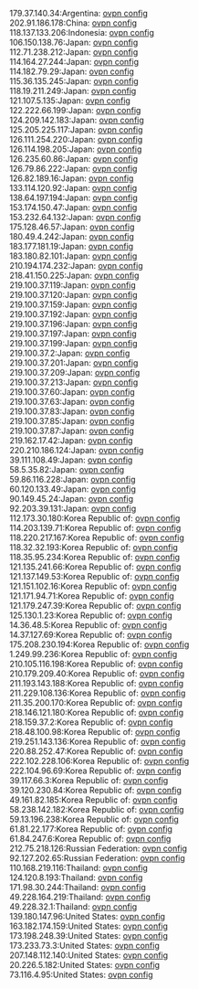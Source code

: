 179.37.140.34:Argentina: [ovpn config](vpn/179_37_140_34.ovpn)  
202.91.186.178:China: [ovpn config](vpn/202_91_186_178.ovpn)  
118.137.133.206:Indonesia: [ovpn config](vpn/118_137_133_206.ovpn)  
106.150.138.76:Japan: [ovpn config](vpn/106_150_138_76.ovpn)  
112.71.238.212:Japan: [ovpn config](vpn/112_71_238_212.ovpn)  
114.164.27.244:Japan: [ovpn config](vpn/114_164_27_244.ovpn)  
114.182.79.29:Japan: [ovpn config](vpn/114_182_79_29.ovpn)  
115.36.135.245:Japan: [ovpn config](vpn/115_36_135_245.ovpn)  
118.19.211.249:Japan: [ovpn config](vpn/118_19_211_249.ovpn)  
121.107.5.135:Japan: [ovpn config](vpn/121_107_5_135.ovpn)  
122.222.66.199:Japan: [ovpn config](vpn/122_222_66_199.ovpn)  
124.209.142.183:Japan: [ovpn config](vpn/124_209_142_183.ovpn)  
125.205.225.117:Japan: [ovpn config](vpn/125_205_225_117.ovpn)  
126.111.254.220:Japan: [ovpn config](vpn/126_111_254_220.ovpn)  
126.114.198.205:Japan: [ovpn config](vpn/126_114_198_205.ovpn)  
126.235.60.86:Japan: [ovpn config](vpn/126_235_60_86.ovpn)  
126.79.86.222:Japan: [ovpn config](vpn/126_79_86_222.ovpn)  
126.82.189.16:Japan: [ovpn config](vpn/126_82_189_16.ovpn)  
133.114.120.92:Japan: [ovpn config](vpn/133_114_120_92.ovpn)  
138.64.197.194:Japan: [ovpn config](vpn/138_64_197_194.ovpn)  
153.174.150.47:Japan: [ovpn config](vpn/153_174_150_47.ovpn)  
153.232.64.132:Japan: [ovpn config](vpn/153_232_64_132.ovpn)  
175.128.46.57:Japan: [ovpn config](vpn/175_128_46_57.ovpn)  
180.49.4.242:Japan: [ovpn config](vpn/180_49_4_242.ovpn)  
183.177.181.19:Japan: [ovpn config](vpn/183_177_181_19.ovpn)  
183.180.82.101:Japan: [ovpn config](vpn/183_180_82_101.ovpn)  
210.194.174.232:Japan: [ovpn config](vpn/210_194_174_232.ovpn)  
218.41.150.225:Japan: [ovpn config](vpn/218_41_150_225.ovpn)  
219.100.37.119:Japan: [ovpn config](vpn/219_100_37_119.ovpn)  
219.100.37.120:Japan: [ovpn config](vpn/219_100_37_120.ovpn)  
219.100.37.159:Japan: [ovpn config](vpn/219_100_37_159.ovpn)  
219.100.37.192:Japan: [ovpn config](vpn/219_100_37_192.ovpn)  
219.100.37.196:Japan: [ovpn config](vpn/219_100_37_196.ovpn)  
219.100.37.197:Japan: [ovpn config](vpn/219_100_37_197.ovpn)  
219.100.37.199:Japan: [ovpn config](vpn/219_100_37_199.ovpn)  
219.100.37.2:Japan: [ovpn config](vpn/219_100_37_2.ovpn)  
219.100.37.201:Japan: [ovpn config](vpn/219_100_37_201.ovpn)  
219.100.37.209:Japan: [ovpn config](vpn/219_100_37_209.ovpn)  
219.100.37.213:Japan: [ovpn config](vpn/219_100_37_213.ovpn)  
219.100.37.60:Japan: [ovpn config](vpn/219_100_37_60.ovpn)  
219.100.37.63:Japan: [ovpn config](vpn/219_100_37_63.ovpn)  
219.100.37.83:Japan: [ovpn config](vpn/219_100_37_83.ovpn)  
219.100.37.85:Japan: [ovpn config](vpn/219_100_37_85.ovpn)  
219.100.37.87:Japan: [ovpn config](vpn/219_100_37_87.ovpn)  
219.162.17.42:Japan: [ovpn config](vpn/219_162_17_42.ovpn)  
220.210.186.124:Japan: [ovpn config](vpn/220_210_186_124.ovpn)  
39.111.108.49:Japan: [ovpn config](vpn/39_111_108_49.ovpn)  
58.5.35.82:Japan: [ovpn config](vpn/58_5_35_82.ovpn)  
59.86.116.228:Japan: [ovpn config](vpn/59_86_116_228.ovpn)  
60.120.133.49:Japan: [ovpn config](vpn/60_120_133_49.ovpn)  
90.149.45.24:Japan: [ovpn config](vpn/90_149_45_24.ovpn)  
92.203.39.131:Japan: [ovpn config](vpn/92_203_39_131.ovpn)  
112.173.30.180:Korea Republic of: [ovpn config](vpn/112_173_30_180.ovpn)  
114.203.139.71:Korea Republic of: [ovpn config](vpn/114_203_139_71.ovpn)  
118.220.217.167:Korea Republic of: [ovpn config](vpn/118_220_217_167.ovpn)  
118.32.32.193:Korea Republic of: [ovpn config](vpn/118_32_32_193.ovpn)  
118.35.95.234:Korea Republic of: [ovpn config](vpn/118_35_95_234.ovpn)  
121.135.241.66:Korea Republic of: [ovpn config](vpn/121_135_241_66.ovpn)  
121.137.149.53:Korea Republic of: [ovpn config](vpn/121_137_149_53.ovpn)  
121.151.102.16:Korea Republic of: [ovpn config](vpn/121_151_102_16.ovpn)  
121.171.94.71:Korea Republic of: [ovpn config](vpn/121_171_94_71.ovpn)  
121.179.247.39:Korea Republic of: [ovpn config](vpn/121_179_247_39.ovpn)  
125.130.1.23:Korea Republic of: [ovpn config](vpn/125_130_1_23.ovpn)  
14.36.48.5:Korea Republic of: [ovpn config](vpn/14_36_48_5.ovpn)  
14.37.127.69:Korea Republic of: [ovpn config](vpn/14_37_127_69.ovpn)  
175.208.230.194:Korea Republic of: [ovpn config](vpn/175_208_230_194.ovpn)  
1.249.99.236:Korea Republic of: [ovpn config](vpn/1_249_99_236.ovpn)  
210.105.116.198:Korea Republic of: [ovpn config](vpn/210_105_116_198.ovpn)  
210.179.209.40:Korea Republic of: [ovpn config](vpn/210_179_209_40.ovpn)  
211.193.143.188:Korea Republic of: [ovpn config](vpn/211_193_143_188.ovpn)  
211.229.108.136:Korea Republic of: [ovpn config](vpn/211_229_108_136.ovpn)  
211.35.200.170:Korea Republic of: [ovpn config](vpn/211_35_200_170.ovpn)  
218.146.121.180:Korea Republic of: [ovpn config](vpn/218_146_121_180.ovpn)  
218.159.37.2:Korea Republic of: [ovpn config](vpn/218_159_37_2.ovpn)  
218.48.100.98:Korea Republic of: [ovpn config](vpn/218_48_100_98.ovpn)  
219.251.143.136:Korea Republic of: [ovpn config](vpn/219_251_143_136.ovpn)  
220.88.252.47:Korea Republic of: [ovpn config](vpn/220_88_252_47.ovpn)  
222.102.228.106:Korea Republic of: [ovpn config](vpn/222_102_228_106.ovpn)  
222.104.96.69:Korea Republic of: [ovpn config](vpn/222_104_96_69.ovpn)  
39.117.66.3:Korea Republic of: [ovpn config](vpn/39_117_66_3.ovpn)  
39.120.230.84:Korea Republic of: [ovpn config](vpn/39_120_230_84.ovpn)  
49.161.82.185:Korea Republic of: [ovpn config](vpn/49_161_82_185.ovpn)  
58.238.142.182:Korea Republic of: [ovpn config](vpn/58_238_142_182.ovpn)  
59.13.196.238:Korea Republic of: [ovpn config](vpn/59_13_196_238.ovpn)  
61.81.22.177:Korea Republic of: [ovpn config](vpn/61_81_22_177.ovpn)  
61.84.247.6:Korea Republic of: [ovpn config](vpn/61_84_247_6.ovpn)  
212.75.218.126:Russian Federation: [ovpn config](vpn/212_75_218_126.ovpn)  
92.127.202.65:Russian Federation: [ovpn config](vpn/92_127_202_65.ovpn)  
110.168.219.116:Thailand: [ovpn config](vpn/110_168_219_116.ovpn)  
124.120.8.193:Thailand: [ovpn config](vpn/124_120_8_193.ovpn)  
171.98.30.244:Thailand: [ovpn config](vpn/171_98_30_244.ovpn)  
49.228.164.219:Thailand: [ovpn config](vpn/49_228_164_219.ovpn)  
49.228.32.1:Thailand: [ovpn config](vpn/49_228_32_1.ovpn)  
139.180.147.96:United States: [ovpn config](vpn/139_180_147_96.ovpn)  
163.182.174.159:United States: [ovpn config](vpn/163_182_174_159.ovpn)  
173.198.248.39:United States: [ovpn config](vpn/173_198_248_39.ovpn)  
173.233.73.3:United States: [ovpn config](vpn/173_233_73_3.ovpn)  
207.148.112.140:United States: [ovpn config](vpn/207_148_112_140.ovpn)  
20.226.5.182:United States: [ovpn config](vpn/20_226_5_182.ovpn)  
73.116.4.95:United States: [ovpn config](vpn/73_116_4_95.ovpn)  
